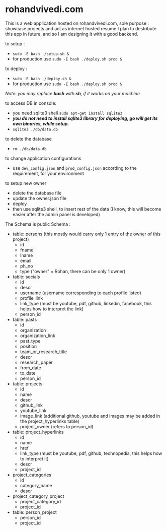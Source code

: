 # rohandvivedi.com
This is a web application hosted on rohandvivedi.com,
sole purpose : showcase projects and act as internet hosted resume
I plan to destribute this app in future, and so I am designing it with a good backend.

to setup :
 * ``sudo -E bash ./setup.sh &``
 * for production use  ``sudo -E bash ./deploy.sh prod &``

to deploy :
 * ``sudo -E bash ./deploy.sh &``
 * for production use  ``sudo -E bash ./deploy.sh prod &``

*Note: you may replace **bash** with **sh**, if it works on your machine*

to access DB in console:
 * you need sqlite3 shell ``sudo apt-get install sqlite3``
 * ***you do not need to install sqlite3 library for deploying, go will get its own binaries, while setup.***
 * ``sqlite3 ./db/data.db``

to delete the database
 * ``rm ./db/data.db``

to change application configurations
 * use `dev_config.json` and `prod_config.json` according to the requirement, for your environment

to setup new owner
 * delete the database file
 * update the owner.json file
 * deploy
 * then use sqlite3 shell, to insert rest of the data (I know, this will become easier after the admin panel is developed)

The Schema is public
Schema :
 * table: persons (this mostly would carry only 1 entry of the owner of this project)
   * id
   * fname
   * lname
   * email
   * ph_no
   * type ("owner" = Rohan, there can be only 1 owner)
 * table: socials
   * id
   * descr
   * username  (username corresponding to each profile listed)
   * profile_link
   * link_type (must be youtube, pdf, github, linkedin, facebook, this helps how to interpret the link)
   * person_id
 * table: pasts
   * id
   * organization
   * organization_link
   * past_type
   * position
   * team_or_research_title
   * descr
   * research_paper
   * from_date
   * to_date
   * person_id
 * table: projects
   * id
   * name
   * descr
   * github_link
   * youtube_link
   * image_link (additional github, youtube and images may be added in the project_hyperlinks table)
   * project_owner (refers to person_id)
 * table: project_hyperlinks
   * id
   * name
   * href
   * link_type (must be youtube, pdf, github, technopedia, this helps how to interpret it)
   * descr
   * project_id
 * project_categories
   * id
   * category_name
   * descr
 * project_category_project
   * project_category_id
   * project_id
 * table: person_project
   * person_id
   * project_id
